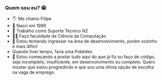 ### Quem sou eu? 😁
- 🖐  Me chamo Filipe
- 🎈  Nasci em 1999 
- 💼 Trabalho como Suporte Técnico N2
- 👨‍💻 Faço faculdade de Ciência da Computação
- 🎨 Estou tentando ingressar na área de desenvolvimento, porém sozinho é mais difícil
- Quando tiver tempo, faria uma Pokédex.
- 🔰 Estou começando a postar tudo aqui do que já fiz ou faço de código, seja incompleto, insuficiente, em desenvolvimento ou completo. Quero mostar que estou progredindo e que sou uma ótima opção de escolha na vaga de emprego.

<!--
**Fellepss/Fellepss** is a ✨ _special_ ✨ repository because its `README.md` (this file) appears on your GitHub profile.

Here are some ideas to get you started:

- 🔭 I’m currently working on ...
- 🌱 I’m currently learning ...
- 👯 I’m looking to collaborate on ...
- 🤔 I’m looking for help with ...
- 💬 Ask me about ...
- 📫 How to reach me: ...
- 😄 Pronouns: ...
- ⚡ Fun fact: ...
-->
